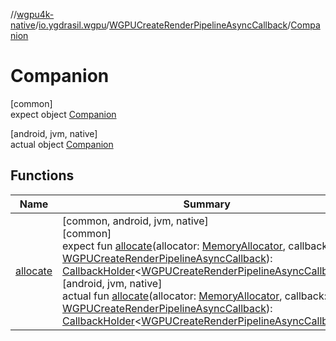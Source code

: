 //[wgpu4k-native](../../../../index.md)/[io.ygdrasil.wgpu](../../index.md)/[WGPUCreateRenderPipelineAsyncCallback](../index.md)/[Companion](index.md)

# Companion

[common]\
expect object [Companion](index.md)

[android, jvm, native]\
actual object [Companion](index.md)

## Functions

| Name | Summary |
|---|---|
| [allocate](allocate.md) | [common, android, jvm, native]<br>[common]<br>expect fun [allocate](allocate.md)(allocator: [MemoryAllocator](../../../ffi/-memory-allocator/index.md), callback: [WGPUCreateRenderPipelineAsyncCallback](../index.md)): [CallbackHolder](../../../ffi/-callback-holder/index.md)&lt;[WGPUCreateRenderPipelineAsyncCallback](../index.md)&gt;<br>[android, jvm, native]<br>actual fun [allocate](allocate.md)(allocator: [MemoryAllocator](../../../ffi/-memory-allocator/index.md), callback: [WGPUCreateRenderPipelineAsyncCallback](../index.md)): [CallbackHolder](../../../ffi/-callback-holder/index.md)&lt;[WGPUCreateRenderPipelineAsyncCallback](../index.md)&gt; |